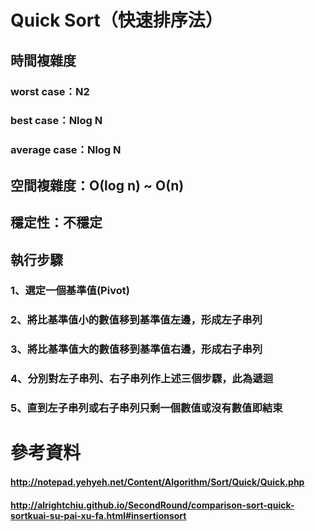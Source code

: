 # Quick Sort（快速排序法）
## 時間複雜度
### worst case：N2
### best case：Nlog N
### average case：Nlog N
## 空間複雜度：Ο(log n) ~ Ο(n)
## 穩定性：不穩定
## 執行步驟
### 1、選定一個基準值(Pivot)
### 2、將比基準值小的數值移到基準值左邊，形成左子串列
### 3、將比基準值大的數值移到基準值右邊，形成右子串列
### 4、分別對左子串列、右子串列作上述三個步驟，此為遞迴
### 5、直到左子串列或右子串列只剩一個數值或沒有數值即結束

# 參考資料
#### http://notepad.yehyeh.net/Content/Algorithm/Sort/Quick/Quick.php
#### http://alrightchiu.github.io/SecondRound/comparison-sort-quick-sortkuai-su-pai-xu-fa.html#insertionsort
